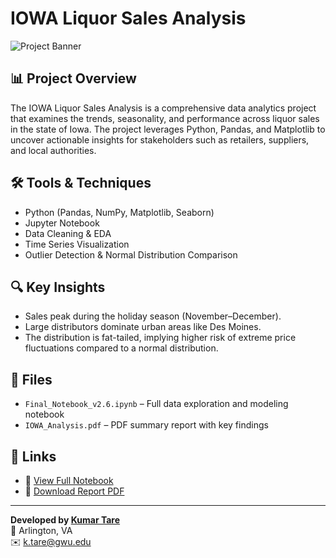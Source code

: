 # IOWA Liquor Sales Analysis

![Project Banner](https://yourwebsite.com/images/image.png)

## 📊 Project Overview
The IOWA Liquor Sales Analysis is a comprehensive data analytics project that examines the trends, seasonality, and performance across liquor sales in the state of Iowa. The project leverages Python, Pandas, and Matplotlib to uncover actionable insights for stakeholders such as retailers, suppliers, and local authorities.

## 🛠️ Tools & Techniques
- Python (Pandas, NumPy, Matplotlib, Seaborn)
- Jupyter Notebook
- Data Cleaning & EDA
- Time Series Visualization
- Outlier Detection & Normal Distribution Comparison

## 🔍 Key Insights
- Sales peak during the holiday season (November–December).
- Large distributors dominate urban areas like Des Moines.
- The distribution is fat-tailed, implying higher risk of extreme price fluctuations compared to a normal distribution.

## 📁 Files
- `Final_Notebook_v2.6.ipynb` – Full data exploration and modeling notebook
- `IOWA_Analysis.pdf` – PDF summary report with key findings

## 📎 Links
- 🔗 [View Full Notebook](IOWA_Notebook.ipynb)
- 📄 [Download Report PDF](IOWA_Analysis.pdf)

---

**Developed by [Kumar Tare](https://www.linkedin.com/in/kumar-tare-740a6b1a9/)**  
📍 Arlington, VA  
✉️ k.tare@gwu.edu


